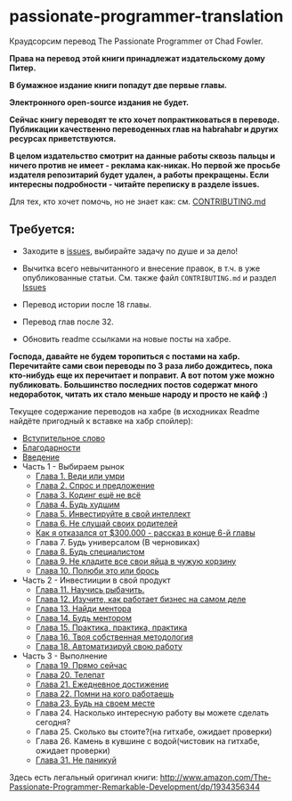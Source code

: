 passionate-programmer-translation
=================================

Краудсорсим перевод The Passionate Programmer от Chad Fowler.


**Права на перевод этой книги принадлежат издательскому дому Питер.**

**В бумажное издание книги попадут две первые главы.** 


**Электронного open-source издания не будет.**

**Сейчас книгу переводят те кто хочет попрактиковаться в переводе. Публикации качественно переводенных глав на habrahabr и других ресурсах приветствуются.**

**В целом издательство смотрит на данные работы сквозь пальцы и ничего против не имеет - реклама как-никак. Но первой же просьбе издателя репозитарий будет удален, а работы прекращены. Если интересны подробности - читайте переписку в разделе issues.**

Для тех, кто хочет помочь, но не знает как: см. [CONTRIBUTING.md](CONTRIBUTING.md)

## Требуется:

- Заходите в <a href="https://github.com/Flar49/passionate-programmer-translation/issues?milestone=1&state=open">issues</a>, выбирайте задачу по душе и за дело!

- Вычитка всего невычитанного и внесение правок, в т.ч. в уже опубликованные статьи.
    См. также файл `CONTRIBUTING.md` и раздел
    [Issues](https://github.com/Flar49/passionate-programmer-translation/issues)

- Перевод истории после 18 главы.

- Перевод глав после 32.

- Обновить readme ссылками на новые посты на хабре.

__Господа, давайте не будем торопиться с постами на хабр. Перечитайте сами свои
переводы по 3 раза либо дождитесь, пока кто-нибудь еще их перечитает и
поправит. А вот потом уже можно публиковать. Большинство последних постов
содержат много недоработок, читать их стало меньше народу и просто не кайф :)__


Текущее содержание переводов на хабре (в исходниках Readme найдёте пригодный к вставке на хабр спойлер):

<spoiler title="Содержание">
  <ul>
    <li><a href="http://habrahabr.ru/post/79254/">Вступительное слово</a></li>
    <li><a href="http://habrahabr.ru/post/79839/">Благодарности</a></li>
    <li><a href="http://habrahabr.ru/post/79840/">Введение</a></li>
    <li>Часть 1 - Выбираем рынок
        <ul>
            <li><a href="http://habrahabr.ru/post/80282/">Глава 1. Веди или умри</a></li>
            <li><a href="http://habrahabr.ru/post/85922/">Глава 2. Спрос и предложение</a></li>
            <li><a href="http://habrahabr.ru/post/86590/">Глава 3. Кодинг ещё не всё</a></li>
            <li><a href="http://habrahabr.ru/post/193880/">Глава 4. Будь худшим</a></li>
            <li><a href="http://habrahabr.ru/post/195210/">Глава 5. Инвестируйте в свой интеллект</a></li>
            <li><a href="http://habrahabr.ru/post/195774/">Глава 6. Не слушай своих родителей</a></li>
            <li><a href="http://habrahabr.ru/post/196426/">Как я отказался от $300.000 - рассказ в конце 6-й главы</a></li>
            <li>Глава 7. Будь универсалом (В черновиках)</li>
            <li><a href="http://habrahabr.ru/post/205980/">Глава 8. Будь специалистом</a></li>
            <li><a href="http://habrahabr.ru/post/192876/">Глава 9. Не кладите все свои яйца в чужую корзину</a></li>
            <li><a href="http://habrahabr.ru/post/206198/">Глава 10. Полюби это или брось</a></li>
        </ul>
    </li>
    <li>Часть 2 - Инвестииции в свой продукт
        <ul>
            <li><a href="http://habrahabr.ru/post/206978/">Глава 11. Научись рыбачить.</a></li>
            <li><a href="http://habrahabr.ru/post/206682/">Глава 12. Изучите, как работает бизнес на самом деле</a></li>
            <li><a href="http://habrahabr.ru/post/206968/">Глава 13. Найди ментора</a></li>
            <li><a href="http://habrahabr.ru/post/207188/">Глава 14. Будь ментором</a></li>
            <li><a href="http://habrahabr.ru/post/207098/">Глава 15. Практика, практика, практика</a></li>
            <li><a href="http://habrahabr.ru/post/207728/">Глава 16. Твоя собственная методология</a></li>
            <li><a href="http://habrahabr.ru/post/207374/">Глава 18. Автоматизируй свою работу</a></li>
        </ul>
    </li>
    <li>Часть 3 - Выполнение
        <ul>
            <li><a href="http://habrahabr.ru/post/207310/">Глава 19. Прямо сейчас</a></li>
            <li><a href="http://habrahabr.ru/post/207362/">Глава 20. Телепат</a></li>
            <li><a href="http://habrahabr.ru/post/210504/">Глава 21. Ежедневное достижение</a></li>
            <li><a href="http://habrahabr.ru/post/212019/">Глава 22. Помни на кого работаешь</a></li>
            <li><a href="http://habrahabr.ru/post/212977/">Глава 23. Будь на своем месте</a></li>
            <li>Глава 24. Насколько интересную работу вы можете сделать сегодня?</li>
            <li>Глава 25. Сколько вы стоите?(на гитхабе, ожидает проверки)</li>
            <li>Глава 26. Камень в кувшине с водой(чистовик на гитхабе, ожидает проверки)</li>
            <li><a href="http://habrahabr.ru/post/189650/">Глава 31. Не паникуй</a></li>
        </ul>
    </li>
  </ul>
</spoiler>

Здесь есть легальный оригинал книги:
<http://www.amazon.com/The-Passionate-Programmer-Remarkable-Development/dp/1934356344>
